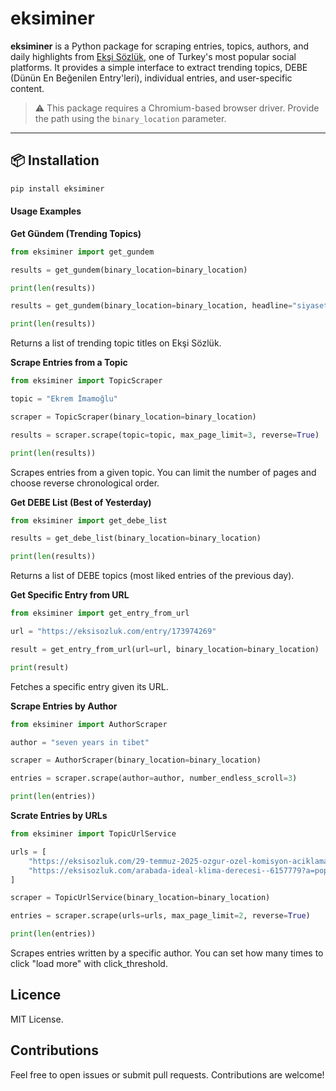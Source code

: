 # eksiminer

**eksiminer** is a Python package for scraping entries, topics, authors, and daily highlights from [Ekşi Sözlük](https://eksisozluk.com), one of Turkey's most popular social platforms. It provides a simple interface to extract trending topics, DEBE (Dünün En Beğenilen Entry'leri), individual entries, and user-specific content.

> ⚠️ This package requires a Chromium-based browser driver. Provide the path using the `binary_location` parameter.

---

## 📦 Installation

```bash
pip install eksiminer
```

#### Usage Examples

**Get Gündem (Trending Topics)**

```python
from eksiminer import get_gundem

results = get_gundem(binary_location=binary_location)

print(len(results))

results = get_gundem(binary_location=binary_location, headline="siyaset")

print(len(results))
```

Returns a list of trending topic titles on Ekşi Sözlük.

**Scrape Entries from a Topic**

```python
from eksiminer import TopicScraper

topic = "Ekrem İmamoğlu"

scraper = TopicScraper(binary_location=binary_location)

results = scraper.scrape(topic=topic, max_page_limit=3, reverse=True)

print(len(results))
```

Scrapes entries from a given topic. You can limit the number of pages and choose reverse chronological order.

**Get DEBE List (Best of Yesterday)**

```python
from eksiminer import get_debe_list

results = get_debe_list(binary_location=binary_location)

print(len(results))
```

Returns a list of DEBE topics (most liked entries of the previous day).

**Get Specific Entry from URL**

```python
from eksiminer import get_entry_from_url

url = "https://eksisozluk.com/entry/173974269"

result = get_entry_from_url(url=url, binary_location=binary_location)

print(result)
```

Fetches a specific entry given its URL.

**Scrape Entries by Author**

```python
from eksiminer import AuthorScraper

author = "seven years in tibet"

scraper = AuthorScraper(binary_location=binary_location)

entries = scraper.scrape(author=author, number_endless_scroll=3)

print(len(entries))
```

**Scrate Entries by URLs**

```python
from eksiminer import TopicUrlService

urls = [
    "https://eksisozluk.com/29-temmuz-2025-ozgur-ozel-komisyon-aciklamasi--8009885?a=popular",
    "https://eksisozluk.com/arabada-ideal-klima-derecesi--6157779?a=popular"
]

scraper = TopicUrlService(binary_location=binary_location)

entries = scraper.scrape(urls=urls, max_page_limit=2, reverse=True)

print(len(entries))
```

Scrapes entries written by a specific author. You can set how many times to click "load more" with click_threshold.

## Licence

MIT License.

## Contributions

Feel free to open issues or submit pull requests. Contributions are welcome!
